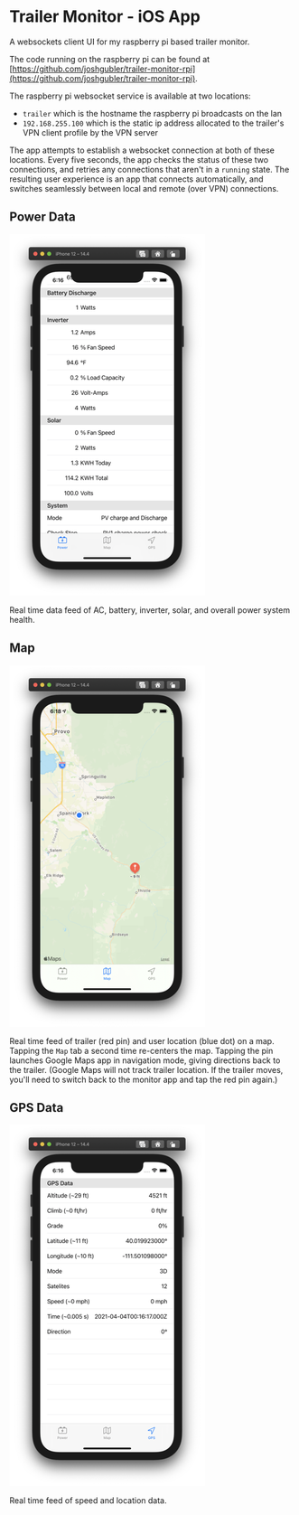 # Trailer Monitor - iOS App

A websockets client UI for my raspberry pi based trailer monitor.

The code running on the raspberry pi can be found at [https://github.com/joshgubler/trailer-monitor-rpi](https://github.com/joshgubler/trailer-monitor-rpi).

The raspberry pi websocket service is available at two locations:

* `trailer` which is the hostname the raspberry pi broadcasts on the lan
* `192.168.255.100` which is the static ip address allocated to the trailer's VPN client profile by the VPN server

The app attempts to establish a websocket connection at both of these locations. Every five seconds, the app checks the status of these two connections, and retries any connections that aren't in a `running` state. The resulting user experience is an app that connects automatically, and switches seamlessly between local and remote (over VPN) connections.

## Power Data

![power tab](doc/power.png)

Real time data feed of AC, battery, inverter, solar, and overall power system health.

## Map

![map tab](doc/map.png)

Real time feed of trailer (red pin) and user location (blue dot) on a map. Tapping the `Map` tab a second time re-centers the map. Tapping the pin launches Google Maps app in navigation mode, giving directions back to the trailer. (Google Maps will not track trailer location. If the trailer moves, you'll need to switch back to the monitor app and tap the red pin again.)

## GPS Data

![GPS tab](doc/gps.png)

Real time feed of speed and location data.
